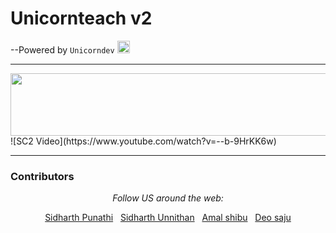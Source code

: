 # Unicornteach v2 <br>
--Powered by ```Unicorndev``` <img src="https://www.pngitem.com/pimgs/m/160-1600402_unicorn-silhouette-computer-icons-clip-art-simple-unicorn.png" width="20" height="20">
<hr>

<img src="https://media.giphy.com/media/PqFxlD2TGJWlPpOs8G/giphy.gif" width="540" height="100">
![SC2 Video](https://www.youtube.com/watch?v=--b-9HrKK6w)
<br><hr>
<h3>Contributors</h3>
<div align="center">


<i>Follow US around the web:</i><br>

  <a href="https://github.com/sidharthpunathil" >Sidharth Punathi</a>
  &nbsp;
  <a href="https://github.com/sid2020-devil" >Sidharth Unnithan</a>
  &nbsp;
  <a href="https://github.com/theamalshibu" >Amal shibu</a>
  &nbsp;
  <a href="https://github.com/Deosaju" >Deo saju</a>


</div>

